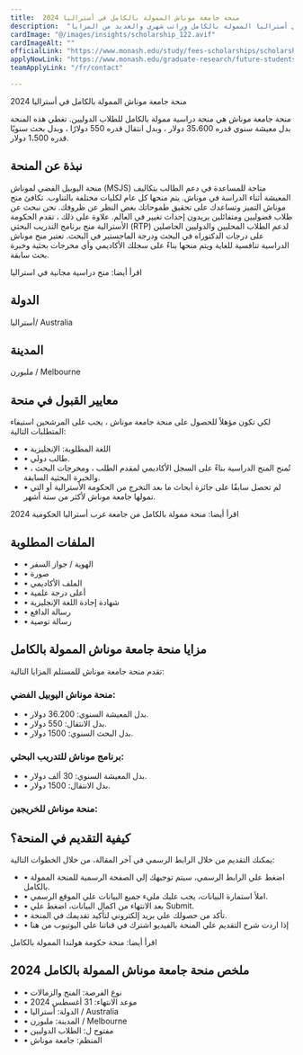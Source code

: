 ```yaml
---
title:  منحة جامعة موناش الممولة بالكامل في أستراليا 2024 
description:  "فرصة سهلة القبول في افضل دولة للمهاجرين في العالم منحة جامعة موناش في أستراليا الممولة بالكامل وراتب شهري والعديد من المزايا." 
cardImage: "@/images/insights/scholarship_122.avif" 
cardImageAlt: "" 
officialLink: "https://www.monash.edu/study/fees-scholarships/scholarships/find-a-scholarship/research-training-program-scholarship" 
applyNowLink: "https://www.monash.edu/graduate-research/future-students/apply/application/guide" 
teamApplyLink: "/fr/contact"

---
```


منحة جامعة موناش الممولة بالكامل في أستراليا 2024

منحة جامعة موناش هي منحة دراسية ممولة بالكامل للطلاب الدوليين. تغطي هذه المنحة بدل معيشة سنوي قدره 35،600 دولار ، وبدل انتقال قدره 550 دولارًا ، وبدل بحث سنويًا قدره 1،500 دولار.

## نبذة عن المنحة

منحة اليوبيل الفضي لموناش (MSJS) متاحة للمساعدة في دعم الطالب بتكاليف المعيشة أثناء الدراسة في موناش. يتم منحها كل عام لكليات مختلفة بالتناوب. تكافئ منح موناش التميز وتساعدك على تحقيق طموحاتك بغض النظر عن ظروفك. نحن نبحث عن طلاب فضوليين ومتفائلين يريدون إحداث تغيير في العالم. علاوة على ذلك ، تقدم الحكومة الأسترالية منح برنامج التدريب البحثي (RTP) لدعم الطلاب المحليين والدوليين الحاصلين على درجات الدكتوراه في البحث ودرجة الماجستير في البحث. تعتبر منح موناش الدراسية تنافسية للغاية ويتم منحها بناءً على سجلك الأكاديمي وأي مخرجات بحثية وخبرة بحث سابقة.

اقرأ أيضا: منح دراسية مجانية في استراليا

## الدولة

أستراليا/ Australia

## المدينة

ملبورن / Melbourne

## معايير القبول في منحة

لكي تكون مؤهلاً للحصول على منحة جامعة موناش ، يجب على المرشحين استيفاء المتطلبات التالية:

- • اللغة المطلوبة: الإنجليزية
- • طالب دولي.
- • تُمنح المنح الدراسية بناءً على السجل الأكاديمي لمقدم الطلب ، ومخرجات البحث ، والخبرة البحثية السابقة.
- • لم تحصل سابقًا على جائزة أبحاث ما بعد التخرج من الحكومة الأسترالية أو التي تمولها جامعة موناش لأكثر من ستة أشهر.

اقرأ أيضا: منحة ممولة بالكامل من جامعة غرب أستراليا الحكومية 2024

## الملفات المطلوبة

- • الهوية / جواز السفر
- • صورة
- • الملف الأكاديمي
- • أعلى درجة علمية
- • شهادة إجادة اللغة الإنجليزية
- • رسالة الدافع
- • رسالة توصية

## مزايا منحة جامعة موناش الممولة بالكامل

تقدم منحة جامعة موناش للمستلم المزايا التالية:

### منحة موناش اليوبيل الفضي:

- • بدل المعيشة السنوي: 36.200 دولار.
- • بدل الانتقال: 550 دولار.
- • بدل البحث السنوي: 1500 دولار.

### برنامج موناش للتدريب البحثي:

- • بدل المعيشة السنوي: 30 ألف دولار.
- • بدل الانتقال: 1500 دولار.

### منحة موناش للخريجين:

## كيفية التقديم في المنحة؟

يمكنك التقديم من خلال الرابط الرسمي في آخر المقالة، من خلال الخطوات التالية:

- • اضغط علي الرابط الرسمي، سيتم توجيهك إلي الصفحة الرسمية للمنحة الممولة بالكامل.
- • املأ استمارة البيانات، يجب عليك مليء جميع البيانات علي الموقع الرسمي.
- • بعد الانتهاء من اكمال البيانات، اضغط علي Submit.
- • تأكد من حصولك علي بريد إلكتروني لتأكيد تقديمك في المنحة.
- • إذا اردت شرح التقديم علي المنحة بالفيديو اشترك في قناتنا علي اليوتيوب من هنا

اقرأ أيضا: منحة حكومة هولندا الممولة بالكامل

## ملخص منحة جامعة موناش الممولة بالكامل 2024

- • نوع الفرصة: المنح والزمالات
- • موعد الانتهاء: 31 أغسطس 2024
- • الدولة: أستراليا / Australia
- • المدينة: ملبورن / Melbourne
- • مفتوح ل: الطلاب الدوليين
- • المنظم: جامعة موناش

